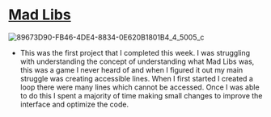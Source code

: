 # [Mad Libs](https://github.com/Darrenrodricks/MadLibsGame)
![89673D90-FB46-4DE4-8834-0E620B1801B4_4_5005_c](https://user-images.githubusercontent.com/86697301/131467040-aafaac34-d672-4ff1-9bad-d690e812df95.jpeg)

* This was the first project that I completed this week. I was struggling with understanding the concept of understanding what Mad Libs was, this was a game I never heard of and when I figured it out my main struggle was creating accessible lines. When I first started I created a loop there were many lines which cannot be accessed. Once I was able to do this I spent a majority of time  making small changes to improve the interface and optimize the code.
